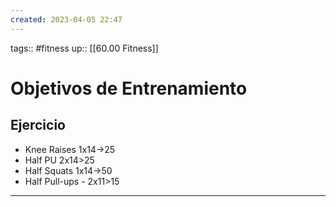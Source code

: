```yaml
---
created: 2023-04-05 22:47
---
```

tags:: #fitness
up:: [[60.00 Fitness]]
# Objetivos de Entrenamiento

## Ejercicio
- Knee Raises 1x14->25
- Half PU 2x14>25
- Half Squats 1x14->50
- Half Pull-ups - 2x11>15

___
